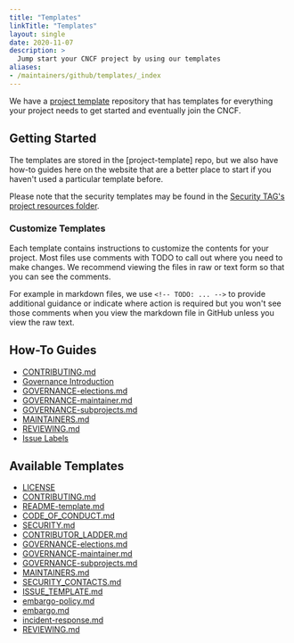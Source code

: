 ```yaml
---
title: "Templates"
linkTitle: "Templates"
layout: single
date: 2020-11-07
description: >
  Jump start your CNCF project by using our templates
aliases:
- /maintainers/github/templates/_index
---
```


We have a [project template] repository that has templates for everything your project needs
to get started and eventually join the CNCF. 

## Getting Started

The templates are stored in the [project-template] repo,
but we also have how-to guides here on the website that are a better place to
start if you haven't used a particular template before.

Please note that the security templates may be found in the
[Security TAG's project resources folder](https://github.com/cncf/tag-security/tree/main/project-resources).

### Customize Templates

Each template contains instructions to customize the contents for your project.
Most files use comments with TODO to call out where you need to make changes. We recommend
viewing the files in raw or text form so that you can see the comments. 

For example in markdown files, we use `<!-- TODO: ... -->` to provide additional
guidance or indicate where action is required but you won't see those comments
when you view the markdown file in GitHub unless you view the raw text.

## How-To Guides

* [CONTRIBUTING.md](contributing.md)
* [Governance Introduction](governance-intro.md)
* [GOVERNANCE-elections.md](governance-elections.md)
* [GOVERNANCE-maintainer.md](governance-maintainer.md)
* [GOVERNANCE-subprojects.md](governance-subprojects.md)
* [MAINTAINERS.md](maintainers.md)
* [REVIEWING.md](reviewing.md)
* [Issue Labels](issue-labels.md)

## Available Templates

* [LICENSE](https://github.com/cncf/project-template/blob/main/LICENSE)
* [CONTRIBUTING.md](https://github.com/cncf/project-template/blob/main/CONTRIBUTING.md)
* [README-template.md](https://github.com/cncf/project-template/blob/main/README-template.md)
* [CODE_OF_CONDUCT.md](https://github.com/cncf/project-template/blob/main/CODE_OF_CONDUCT.md)
* [SECURITY.md](https://github.com/cncf/tag-security/blob/main/project-resources/templates/SECURITY.md)
* [CONTRIBUTOR_LADDER.md](https://github.com/cncf/project-template/blob/main/CONTRIBUTOR_LADDER.md)
* [GOVERNANCE-elections.md](https://github.com/cncf/project-template/blob/main/GOVERNANCE-elections.md)
* [GOVERNANCE-maintainer.md](https://github.com/cncf/project-template/blob/main/GOVERNANCE-maintainer.md)
* [GOVERNANCE-subprojects.md](https://github.com/cncf/project-template/blob/main/GOVERNANCE-subprojects.md)
* [MAINTAINERS.md](https://github.com/cncf/project-template/blob/main/MAINTAINERS.md)
* [SECURITY_CONTACTS.md](https://github.com/cncf/tag-security/blob/main/project-resources/templates/SECURITY_CONTACTS.md)
* [ISSUE_TEMPLATE.md](https://github.com/cncf/tag-security/blob/main/project-resources/templates/ISSUE_TEMPLATE.md)
* [embargo-policy.md](https://github.com/cncf/tag-security/blob/main/project-resources/templates/embargo-policy.md)
* [embargo.md](https://github.com/cncf/tag-security/blob/main/project-resources/templates/embargo.md)
* [incident-response.md](https://github.com/cncf/tag-security/blob/main/project-resources/templates/incident-response.md)
* [REVIEWING.md](https://github.com/cncf/project-template/blob/main/REVIEWING.md)

[contrib-strat]: https://github.com/cncf/tag-contributor-strategy/blob/main/README.md
[project template]: https://github.com/cncf/project-template
